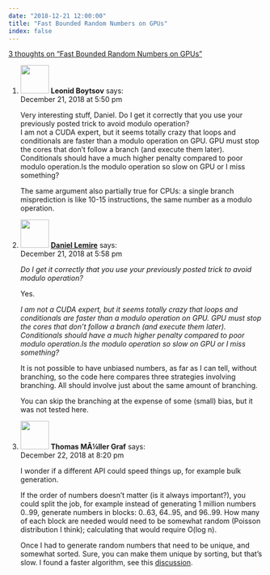 ```yaml
---
date: "2018-12-21 12:00:00"
title: "Fast Bounded Random Numbers on GPUs"
index: false
---
```


[3 thoughts on &ldquo;Fast Bounded Random Numbers on GPUs&rdquo;](/lemire/blog/2018/12-21-fast-bounded-random-numbers-on-gpus)

<ol class="comment-list">
<li id="comment-374554" class="comment even thread-even depth-1">
<div class="comment-author vcard">
<img alt src="https://secure.gravatar.com/avatar/cdbd04afdb5401d1cbbd390416f3c1e3?s=56&#038;d=mm&#038;r=g" srcset="https://secure.gravatar.com/avatar/cdbd04afdb5401d1cbbd390416f3c1e3?s=112&#038;d=mm&#038;r=g 2x" class="avatar avatar-56 photo" height="56" width="56" decoding="async" /> <b class="fn">Leonid Boytsov</b> <span class="says">says:</span> </div>
<div class="comment-metadata"><time datetime="2018-12-21T17:50:32+00:00">December 21, 2018 at 5:50 pm</time></a> </div>
<div class="comment-content">
<p>Very interesting stuff, Daniel. Do I get it correctly that you use your previously posted trick to avoid modulo operation?<br/>
I am not a CUDA expert, but it seems totally crazy that loops and conditionals are faster than a modulo operation on GPU. GPU must stop the cores that don&rsquo;t follow a branch (and execute them later). Conditionals should have a much higher penalty compared to poor modulo operation.Is the modulo operation so slow on GPU or I miss something?</p>
<p>The same argument also partially true for CPUs: a single branch misprediction is like 10-15 instructions, the same number as a modulo operation.</p>
</div>
</li>
<li id="comment-374557" class="comment byuser comment-author-lemire bypostauthor odd alt thread-odd thread-alt depth-1">
<div class="comment-author vcard">
<img alt src="https://secure.gravatar.com/avatar/2ca999bef9535950f5b84281a4dab006?s=56&#038;d=mm&#038;r=g" srcset="https://secure.gravatar.com/avatar/2ca999bef9535950f5b84281a4dab006?s=112&#038;d=mm&#038;r=g 2x" class="avatar avatar-56 photo" height="56" width="56" decoding="async" /> <b class="fn"><a href="https://lemire.me/en/" class="url" rel="ugc">Daniel Lemire</a></b> <span class="says">says:</span> </div>
<div class="comment-metadata"><time datetime="2018-12-21T17:58:57+00:00">December 21, 2018 at 5:58 pm</time></a> </div>
<div class="comment-content">
<p><em>Do I get it correctly that you use your previously posted trick to avoid modulo operation?</em></p>
<p>Yes.</p>
<p><em>I am not a CUDA expert, but it seems totally crazy that loops and conditionals are faster than a modulo operation on GPU. GPU must stop the cores that don&rsquo;t follow a branch (and execute them later). Conditionals should have a much higher penalty compared to poor modulo operation.Is the modulo operation so slow on GPU or I miss something?</em></p>
<p>It is not possible to have unbiased numbers, as far as I can tell, without branching, so the code here compares three strategies involving branching. All should involve just about the same amount of branching.</p>
<p>You can skip the branching at the expense of some (small) bias, but it was not tested here.</p>
</div>
</li>
<li id="comment-374887" class="comment even thread-even depth-1">
<div class="comment-author vcard">
<img alt src="https://secure.gravatar.com/avatar/f24a348af91812e0677278655fd8e1e8?s=56&#038;d=mm&#038;r=g" srcset="https://secure.gravatar.com/avatar/f24a348af91812e0677278655fd8e1e8?s=112&#038;d=mm&#038;r=g 2x" class="avatar avatar-56 photo" height="56" width="56" loading="lazy" decoding="async" /> <b class="fn">Thomas MÃ¼ller Graf</b> <span class="says">says:</span> </div>
<div class="comment-metadata"><time datetime="2018-12-22T20:20:55+00:00">December 22, 2018 at 8:20 pm</time></a> </div>
<div class="comment-content">
<p>I wonder if a different API could speed things up, for example bulk generation.</p>
<p>If the order of numbers doesn&rsquo;t matter (is it always important?), you could split the job, for example instead of generating 1 million numbers 0..99, generate numbers in blocks: 0..63, 64..95, and 96..99. How many of each block are needed would need to be somewhat random (Poisson distribution I think); calculating that would require O(log n).</p>
<p>Once I had to generate random numbers that need to be unique, and somewhat sorted. Sure, you can make them unique by sorting, but that&rsquo;s slow. I found a faster algorithm, see this <a href="https://stats.stackexchange.com/questions/289300/random-number-generator-that-returns-unique-64-bit-numbers-in-sorted-order" rel="nofollow">discussion</a>.</p>
</div>
</li>
</ol>

